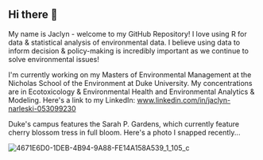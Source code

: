 ## Hi there 👋

My name is Jaclyn - welcome to my GitHub Repository! I love using R for data & statistical analysis of environmental data. I believe using data to inform decision & policy-making is incredibly important as we continue to solve environmental issues!

I'm currently working on my Masters of Environmental Management at the Nicholas School of the Environment at Duke University. My concentrations are in Ecotoxicology & Environmental Health and Environmental Analytics & Modeling. Here's a link to my LinkedIn: www.linkedin.com/in/jaclyn-narleski-053099230 

Duke's campus features the Sarah P. Gardens, which currently feature cherry blossom tress in full bloom. Here's a photo I snapped recently...

![4671E6D0-1DEB-4B94-9A88-FE14A158A539_1_105_c](https://github.com/user-attachments/assets/9c8375a7-3092-4176-a183-3243359b956b)


